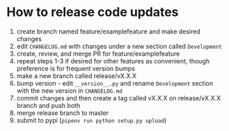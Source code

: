 How to release code updates 
===========================

1. create branch named feature/examplefeature and make desired changes
2. edit `CHANGELOG.md` with changes under a new section called `Development`
3. create, review, and merge PR for feature/examplefeature
4. repeat steps 1-3 if desired for other features as convenient, though preference is for frequent version bumps
5. make a new branch called release/vX.X.X
6. bump version - edit `__version__.py` and rename `Development` section with the new version in `CHANGELOG.md`
7. commit changes and then create a tag called vX.X.X on release/vX.X.X branch and push both
8. merge release branch to master
9. submit to pypi (`pipenv run python setup.py upload`)
